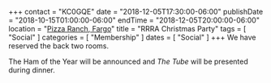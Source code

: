 +++
contact = "KC0GQE"
date = "2018-12-05T17:30:00-06:00"
publishDate = "2018-10-15T01:00:00-06:00"
endTime = "2018-12-05T20:00:00-06:00"
location = "[Pizza Ranch, Fargo](/places/pizza-ranch-fargo/)"
title = "RRRA Christmas Party"
tags = [ "Social" ]
categories = [ "Membership" ]
dates = [ "Social" ]
+++
We have reserved the back two rooms.

The Ham of the Year will be announced and *The Tube* will be presented
during dinner.

<!-- Please bring a donation of non-perishible food, or cash, for the
[Dorothy Day Food Pantry](http://www.fmddh.org/food-pantry/). -->
